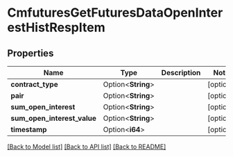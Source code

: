 # CmfuturesGetFuturesDataOpenInterestHistRespItem

## Properties

Name | Type | Description | Notes
------------ | ------------- | ------------- | -------------
**contract_type** | Option<**String**> |  | [optional]
**pair** | Option<**String**> |  | [optional]
**sum_open_interest** | Option<**String**> |  | [optional]
**sum_open_interest_value** | Option<**String**> |  | [optional]
**timestamp** | Option<**i64**> |  | [optional]

[[Back to Model list]](../README.md#documentation-for-models) [[Back to API list]](../README.md#documentation-for-api-endpoints) [[Back to README]](../README.md)


